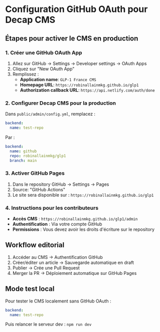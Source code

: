 # Configuration GitHub OAuth pour Decap CMS

## Étapes pour activer le CMS en production

### 1. Créer une GitHub OAuth App

1. Allez sur GitHub → Settings → Developer settings → OAuth Apps
2. Cliquez sur "New OAuth App"
3. Remplissez :
   - **Application name**: `GLP-1 France CMS`
   - **Homepage URL**: `https://robinallainmkg.github.io/glp1`
   - **Authorization callback URL**: `https://api.netlify.com/auth/done`

### 2. Configurer Decap CMS pour la production

Dans `public/admin/config.yml`, remplacez :

```yaml
backend:
  name: test-repo
```

Par :

```yaml
backend:
  name: github
  repo: robinallainmkg/glp1
  branch: main
```

### 3. Activer GitHub Pages

1. Dans le repository GitHub → Settings → Pages
2. Source: "GitHub Actions"
3. Le site sera disponible sur : `https://robinallainmkg.github.io/glp1`

### 4. Instructions pour les contributeurs

- **Accès CMS** : `https://robinallainmkg.github.io/glp1/admin`
- **Authentification** : Via votre compte GitHub
- **Permissions** : Vous devez avoir les droits d'écriture sur le repository

## Workflow editorial

1. Accéder au CMS → Authentification GitHub
2. Créer/éditer un article → Sauvegarde automatique en draft
3. Publier → Crée une Pull Request
4. Merger la PR → Déploiement automatique sur GitHub Pages

## Mode test local

Pour tester le CMS localement sans GitHub OAuth :

```yaml
backend:
  name: test-repo
```

Puis relancer le serveur dev : `npm run dev`

